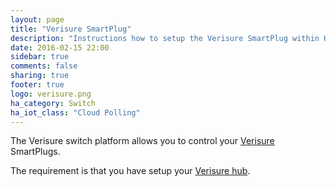```yaml
---
layout: page
title: "Verisure SmartPlug"
description: "Instructions how to setup the Verisure SmartPlug within Home Assistant."
date: 2016-02-15 22:00
sidebar: true
comments: false
sharing: true
footer: true
logo: verisure.png
ha_category: Switch
ha_iot_class: "Cloud Polling"
---
```



The Verisure switch platform allows you to control your [Verisure](https://www.verisure.com/) SmartPlugs.

The requirement is that you have setup your [Verisure hub](/components/verisure/).

